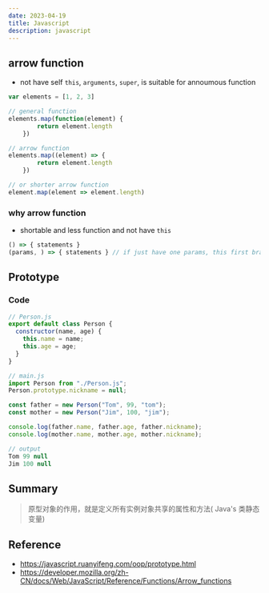 ```yaml
---
date: 2023-04-19
title: Javascript
description: javascript
---
```


## arrow function

* not have self `this`, `arguments`, `super`, is suitable for annoumous function

```javascript
var elements = [1, 2, 3]

// general function
elements.map(function(element) {
        return element.length
    })

// arrow function
elements.map((element) => {
        return element.length
    })

// or shorter arrow function
element.map(element => element.length)
```

### why arrow function

* shortable and less function and not have `this`

```javascript
() => { statements }
(params, ) => { statements } // if just have one params, this first brackets is optional, but if no params, should add empty double brackets
```

## Prototype

### Code

```javascript
// Person.js
export default class Person {
  constructor(name, age) {
    this.name = name;
    this.age = age;
  }
}

// main.js
import Person from "./Person.js";
Person.prototype.nickname = null;

const father = new Person("Tom", 99, "tom");
const mother = new Person("Jim", 100, "jim");

console.log(father.name, father.age, father.nickname);
console.log(mother.name, mother.age, mother.nickname);

// output
Tom 99 null
Jim 100 null
```

## Summary

> 原型对象的作用，就是定义所有实例对象共享的属性和方法( Java's 类静态变量)

## Reference

* https://javascript.ruanyifeng.com/oop/prototype.html
* https://developer.mozilla.org/zh-CN/docs/Web/JavaScript/Reference/Functions/Arrow_functions
